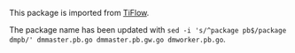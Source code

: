 This package is imported from [TiFlow](https://github.com/pingcap/tiflow/tree/master/dm/pb).

The package name has been updated with `sed -i 's/^package pb$/package dmpb/' dmmaster.pb.go dmmaster.pb.gw.go dmworker.pb.go`.

